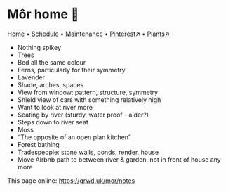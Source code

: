 # Môr home 🏡

[Home](https://grwd.uk/mor/) • [Schedule](https://grwd.uk/mor/schedule) • [Maintenance](https://grwd.uk/mor/management) • [Pinterest↗](https://pinterest.co.uk/NatureWorksGarden/mor) • [Plants↗](https://bit.ly/mor-plants)

* Nothing spikey
* Trees
* Bed all the same colour
* Ferns, particularly for their symmetry
* Lavender
* Shade, arches, spaces
* View from window: pattern, structure, symmetry
* Shield view of cars with something relatively high
* Want to look at river more
* Seating by river (sturdy, water proof - alder?)
* Steps down to river seat
* Moss
* “The opposite of an open plan kitchen”
* Forest bathing
* Tradespeople: stone walls, ponds, render, house
* Move Airbnb path to between river & garden, not in front of house any more

This page online: <https://grwd.uk/mor/notes>
